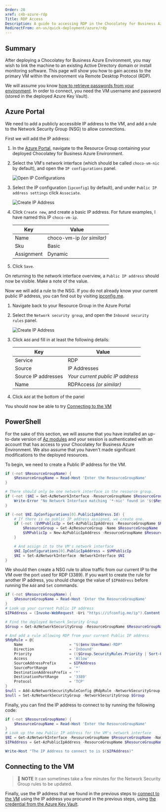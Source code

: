 ```yaml
---
Order: 28
xref: c4b-azure-rdp
Title: RDP Access
Description: A guide to accessing RDP in the Chocolatey for Business Azure Environment
RedirectFrom: en-us/quick-deployment/azure/rdp
---
```


## Summary

After deploying a Chocolatey for Business Azure Environment, you may wish to link the machine to an existing Active Directory domain or install monitoring software. This page will show you how to gain access to the primary VM within the environment via Remote Desktop Protocol (RDP).

We will assume you know [how to retrieve passwords from your environment](xref:c4b-azure#accessing-services). In order to connect, you need the VM username and password (stored in the deployed Azure Key Vault).

## Azure Portal

We need to add a publicly accessible IP address to the VM, and add a rule to the Network Security Group (NSG) to allow connections.

First we will add the IP address:

1. In the [Azure Portal](https://portal.azure.com), navigate to the Resource Group containing your deployed Chocolatey for Business Azure Environment.
1. Select the VM's network interface (which should be called `choco-vm-nic` by default), and open the `IP configurations` panel.

    ![Open IP Configurations](/assets/images/c4b-azure/Rdp-IpConfiguration.png)

1. Select the IP configuration (`ipconfig1` by default), and under `Public IP address settings` click `Associate`.

    ![Create IP Address](/assets/images/c4b-azure/Rdp-IpCreation.png)

1. Click `Create new`, and create a basic IP address. For future examples, I have named this IP `choco-vm-ip`.

    | Key                 | Value                            |
    | ------------------- | -------------------------------- |
    | Name                | choco-vm-ip _(or similar)_       |
    | Sku                 | Basic                            |
    | Assignment          | Dynamic                          |
1. Click `Save`.

On returning to the network interface overview, a `Public IP address` should now be visible. Make a note of the value.

Now we will add a rule to the NSG. If you do not already know your current public IP address, you can find out by visiting [ipconfig.me](https://ifconfig.me/ip).

1. Navigate back to your Resource Group in the Azure Portal
1. Select the `Network security group`, and open the `Inbound security rules` panel.

    ![Create IP Address](/assets/images/c4b-azure/Rdp-NsgRuleAddition.png)

1. Click `Add` and fill in at least the following details:

    | Key                 | Value                            |
    | ------------------- | -------------------------------- |
    | Service             | RDP                              |
    | Source              | IP Addresses                     |
    | Source IP addresses | _Your current public IP address_ |
    | Name                | RDPAccess _(or similar)_         |
1. Click `Add` at the bottom of the panel

You should now be able to try [Connecting to the VM](xref:c4b-azure-rdp#connecting-to-the-vm)

## PowerShell

For the sake of this section, we will assume that you have installed an up-to-date version of [Az modules](https://www.powershellgallery.com/packages/Az) and your session is authenticated with an account that has access to your Chocolatey for Business Azure Environment. We also assume that you haven't made significant modifications to the deployed resources.

To begin, we need to create a Public IP address for the VM.

```PowerShell
if (-not $ResourceGroupName) {
    $ResourceGroupName = Read-Host 'Enter the ResourceGroupName'
}

# There should only be one network interface in the resource group.
if (-not ($NI = Get-AzNetworkInterface -ResourceGroupName $ResourceGroupName -Name *-nic)) {
    Write-Error "No Network Interface matching '*-nic' found in '$($ResourceGroupName)'. Please ensure deployment is complete."
}

if (-not $NI.IpConfigurations[0].PublicIpAddress.Id) {
    # If there is no public IP address assigned, we create one.
    if (-not ($VMPublicIp = Get-AzPublicIpAddress -ResourceGroupName $ResourceGroupName -Name 'TempIP')) {
        $ResourceGroup = Get-AzResourceGroup -Name $ResourceGroupName
        $VMPublicIp = New-AzPublicIpAddress -ResourceGroupName $ResourceGroupName -Name 'TempIP' -Location $ResourceGroup.Location -AllocationMethod Dynamic
    }

    # And assign it to the VM's network interface
    $NI.IpConfigurations[0].PublicIpAddress = $VMPublicIp
    $NI = Set-AzNetworkInterface -NetworkInterface $NI
}
```

We should then create a NSG rule to allow traffic from our current IP to the VM over the port used for RDP (3389). If you want to create the rule for another IP address, you should change the value of `$IPAddress` before running the `Add` and `Set` commands.

```PowerShell
if (-not $ResourceGroupName) {
    $ResourceGroupName = Read-Host 'Enter the ResourceGroupName'
}
# Look up your current Public IP address
$IPAddress = (Invoke-WebRequest -Uri "https://ifconfig.me/ip").Content

# Find the deployed Network Security Group
$Group = Get-AzNetworkSecurityGroup -ResourceGroupName $ResourceGroupName

# And add a rule allowing RDP from your current Public IP address
$RdpRule = @{
    Name                     = "$($env:UserName)-RDP"
    Direction                = 'Inbound'
    Priority                 = (($Group.SecurityRules.Priority | Sort-Object)[0] - 1)
    Access                   = 'Allow'
    SourceAddressPrefix      = $IPAddress
    SourcePortRange          = '*'
    DestinationAddressPrefix = '*'
    DestinationPortRange     = '3389'
    Protocol                 = 'TCP'
}
$null = Add-AzNetworkSecurityRuleConfig @RdpRule -NetworkSecurityGroup $Group
$null = Set-AzNetworkSecurityGroup -NetworkSecurityGroup $Group
```

Finally, you can find the IP address to connect to by running the following code:

```PowerShell
if (-not $ResourceGroupName) {
    $ResourceGroupName = Read-Host 'Enter the ResourceGroupName'
}
# Look up the new Public IP address for the VM's network interface
$NI = Get-AzNetworkInterface -ResourceGroupName $ResourceGroupName -Name *-nic
$IPAddress = Get-AzPublicIpAddress -ResourceGroupName $ResourceGroupName -Name $NI.IpConfigurations.PublicIpAddress.Id.Split('/')[-1].IPAddress

Write-Host "The IP Address to connect to is $($IPAddress)"
```

## Connecting to the VM

> :memo: **NOTE**
> It can sometimes take a few minutes for the Network Security Group rules to be updated.

Finally, use the IP address that we found in the previous steps to [connect to the VM](https://docs.microsoft.com/en-us/azure/virtual-machines/windows/connect-logon) using the IP address you procured in the previous steps, using [the credential from the Azure Key Vault](xref:c4b-azure#accessing-services).

